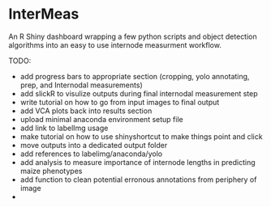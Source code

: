 # InterMeas
An R Shiny dashboard wrapping a few python scripts and object detection algorithms into an easy to use internode measurment workflow.

TODO:
* add progress bars to appropriate section (cropping, yolo annotating, prep, and Internodal measurements)
* add slickR to visulize outputs during final internodal measurement step
* write tutorial on how to go from input images to final output
* add VCA plots back into results section
* upload minimal anaconda environment setup file
* add link to labelImg usage
* make tutorial on how to use shinyshortcut to make things point and click
* move outputs into a dedicated output folder
* add references to labelimg/anaconda/yolo
* add analysis to measure importance of internode lengths in predicting maize phenotypes
* add function to clean potential erronous annotations from periphery of image
*
